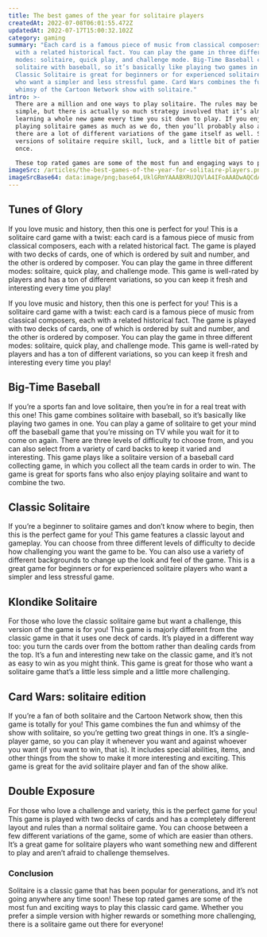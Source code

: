 ```yaml
---
title: The best games of the year for solitaire players
createdAt: 2022-07-08T06:01:55.472Z
updatedAt: 2022-07-17T15:00:32.102Z
category: gaming
summary: "Each card is a famous piece of music from classical composers, each
  with a related historical fact. You can play the game in three different
  modes: solitaire, quick play, and challenge mode. Big-Time Baseball combines
  solitaire with baseball, so it’s basically like playing two games in one.
  Classic Solitaire is great for beginners or for experienced solitaire players
  who want a simpler and less stressful game. Card Wars combines the fun and
  whimsy of the Cartoon Network show with solitaire."
intro: >-
  There are a million and one ways to play solitaire. The rules may be
  simple, but there is actually so much strategy involved that it’s almost like
  learning a whole new game every time you sit down to play. If you enjoy
  playing solitaire games as much as we do, then you’ll probably also agree that
  there are a lot of different variations of the game itself as well. Some
  versions of solitaire require skill, luck, and a little bit of patience all at
  once. 

  These top rated games are some of the most fun and engaging ways to play this classic card game. Whether you prefer an easy version with higher rewards or something more strategic and challenging, these solitaire games will keep your interest from start to finish!
imageSrc: /articles/the-best-games-of-the-year-for-solitaire-players.png
imageSrcBase64: data:image/png;base64,UklGRmYAAABXRUJQVlA4IFoAAADwAQCdASoKAAoAAUAmJQBOgCFmRahMggAA/vuhQiV4ixugrPRwTY9u2WG7fplHEQfAdn+dWqv9mkkrgOatKm/gcVJtVUgCRZHy7NCMg49OKu80mD78jbk3AAA=
---
```


## Tunes of Glory

If you love music and history, then this one is perfect for you! This is a solitaire card game with a twist: each card is a famous piece of music from classical composers, each with a related historical fact. The game is played with two decks of cards, one of which is ordered by suit and number, and the other is ordered by composer. You can play the game in three different modes: solitaire, quick play, and challenge mode. This game is well-rated by players and has a ton of different variations, so you can keep it fresh and interesting every time you play!

If you love music and history, then this one is perfect for you! This is a solitaire card game with a twist: each card is a famous piece of music from classical composers, each with a related historical fact. The game is played with two decks of cards, one of which is ordered by suit and number, and the other is ordered by composer. You can play the game in three different modes: solitaire, quick play, and challenge mode. This game is well-rated by players and has a ton of different variations, so you can keep it fresh and interesting every time you play!

## Big-Time Baseball

If you’re a sports fan and love solitaire, then you’re in for a real treat with this one! This game combines solitaire with baseball, so it’s basically like playing two games in one. You can play a game of solitaire to get your mind off the baseball game that you’re missing on TV while you wait for it to come on again. There are three levels of difficulty to choose from, and you can also select from a variety of card backs to keep it varied and interesting. This game plays like a solitaire version of a baseball card collecting game, in which you collect all the team cards in order to win. The game is great for sports fans who also enjoy playing solitaire and want to combine the two.

## Classic Solitaire

If you’re a beginner to solitaire games and don’t know where to begin, then this is the perfect game for you! This game features a classic layout and gameplay. You can choose from three different levels of difficulty to decide how challenging you want the game to be. You can also use a variety of different backgrounds to change up the look and feel of the game. This is a great game for beginners or for experienced solitaire players who want a simpler and less stressful game.

## Klondike Solitaire

For those who love the classic solitaire game but want a challenge, this version of the game is for you! This game is majorly different from the classic game in that it uses one deck of cards. It’s played in a different way too: you turn the cards over from the bottom rather than dealing cards from the top. It’s a fun and interesting new take on the classic game, and it’s not as easy to win as you might think. This game is great for those who want a solitaire game that’s a little less simple and a little more challenging.

## Card Wars: solitaire edition

If you’re a fan of both solitaire and the Cartoon Network show, then this game is totally for you! This game combines the fun and whimsy of the show with solitaire, so you’re getting two great things in one. It’s a single-player game, so you can play it whenever you want and against whoever you want (if you want to win, that is). It includes special abilities, items, and other things from the show to make it more interesting and exciting. This game is great for the avid solitaire player and fan of the show alike.

## Double Exposure

For those who love a challenge and variety, this is the perfect game for you! This game is played with two decks of cards and has a completely different layout and rules than a normal solitaire game. You can choose between a few different variations of the game, some of which are easier than others. It’s a great game for solitaire players who want something new and different to play and aren’t afraid to challenge themselves.

### Conclusion

Solitaire is a classic game that has been popular for generations, and it’s not going anywhere any time soon! These top rated games are some of the most fun and exciting ways to play this classic card game. Whether you prefer a simple version with higher rewards or something more challenging, there is a solitaire game out there for everyone!
